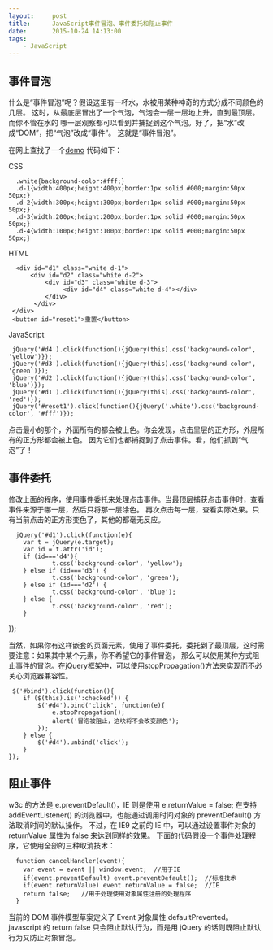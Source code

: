 ```yaml
---
layout:     post
title:      JavaScript事件冒泡、事件委托和阻止事件
date:       2015-10-24 14:13:00
tags:
    - JavaScript
---
```


## 事件冒泡
  什么是“事件冒泡”呢？假设这里有一杯水，水被用某种神奇的方式分成不同颜色的几层。
  这时，从最底层冒出了一个气泡，气泡会一层一层地上升，直到最顶层。而你不管在水的
  哪一层观察都可以看到并捕捉到这个气泡。好了，把“水”改成“DOM”，把“气泡”改成“事件”。
  这就是“事件冒泡”。
  
  在网上查找了一个[demo](http://www.pureweber.com/works/demos/js-event-delegation/event-bubble.html)
  代码如下：

CSS 

      .white{background-color:#fff;}
      .d-1{width:400px;height:400px;border:1px solid #000;margin:50px 50px;}
      .d-2{width:300px;height:300px;border:1px solid #000;margin:50px 50px;}
      .d-3{width:200px;height:200px;border:1px solid #000;margin:50px 50px;}
      .d-4{width:100px;height:100px;border:1px solid #000;margin:50px 50px;}
      
HTML 

      <div id="d1" class="white d-1">
          <div id="d2" class="white d-2">
              <div id="d3" class="white d-3">
                   <div id="d4" class="white d-4"></div>
              </div>
           </div>
     </div>
     <button id="reset1">重置</button> 
     
JavaScript

     jQuery('#d4').click(function(){jQuery(this).css('background-color', 'yellow')});
     jQuery('#d3').click(function(){jQuery(this).css('background-color', 'green')});
     jQuery('#d2').click(function(){jQuery(this).css('background-color', 'blue')});
     jQuery('#d1').click(function(){jQuery(this).css('background-color', 'red')});
     jQuery('#reset1').click(function(){jQuery('.white').css('background-color', '#fff')});
  
  点击最小的那个，外面所有的都会被上色。你会发现，点击里层的正方形，外层所有的正方形都会被上色。
  因为它们也都捕捉到了点击事件。看，他们抓到“气泡”了！


## 事件委托
  修改上面的程序，使用事件委托来处理点击事件。当最顶层捕获点击事件时，查看事件来源于哪一层，然后只将那一层涂色。
  再次点击每一层，查看实际效果。只有当前点击的正方形变色了，其他的都毫无反应。
  
      jQuery('#d1').click(function(e){
        var t = jQuery(e.target);
        var id = t.attr('id');
        if (id==='d4'){
                t.css('background-color', 'yellow');
        } else if (id==='d3') {
                t.css('background-color', 'green');
        } else if (id==='d2') {
                t.css('background-color', 'blue');
        } else {
                t.css('background-color', 'red');
        }
});

  当然，如果你有这样嵌套的页面元素，使用了事件委托，委托到了最顶层，这时需要注意：如果其中某个元素，你不希望它的事件冒泡，
  那么可以使用某种方式阻止事件的冒泡。在jQuery框架中，可以使用stopPropagation()方法来实现而不必关心浏览器兼容性。
  
     $('#bind').click(function(){
        if ($(this).is(':checked')) {
            $('#d4').bind('click', function(e){
                e.stopPropagation();
                alert('冒泡被阻止，这块将不会改变颜色');
            });
        } else {
            $('#d4').unbind('click');
        }
    });


## 阻止事件
  w3c 的方法是 e.preventDefault()，IE 则是使用 e.returnValue = false;
  在支持 addEventListener() 的浏览器中，也能通过调用时间对象的 preventDefault() 方法取消时间的默认操作。
  不过，在 IE9 之前的 IE 中，可以通过设置事件对象的 returnValue 属性为 false 来达到同样的效果。
  下面的代码假设一个事件处理程序，它使用全部的三种取消技术：
  
      function cancelHandler(event){  
        var event = event || window.event;  //用于IE  
        if(event.preventDefault) event.preventDefault();  //标准技术  
        if(event.returnValue) event.returnValue = false;  //IE  
        return false;   //用于处理使用对象属性注册的处理程序  
      }  
      
  当前的 DOM 事件模型草案定义了 Event 对象属性 defaultPrevented。javascript 的 return false 只会阻止默认行为，而是用 jQuery 的话则既阻止默认行为又防止对象冒泡。
